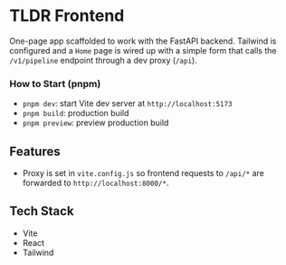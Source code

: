 # TLDR Frontend 
One-page app scaffolded to work with the FastAPI backend. Tailwind is configured and a `Home` page is wired up with a simple form that calls the `/v1/pipeline` endpoint through a dev proxy (`/api`).

### How to Start (pnpm)
- `pnpm dev`: start Vite dev server at `http://localhost:5173`
- `pnpm build`: production build
- `pnpm preview`: preview production build

## Features
- Proxy is set in `vite.config.js` so frontend requests to `/api/*` are forwarded to `http://localhost:8000/*`.

## Tech Stack
- Vite
- React
- Tailwind